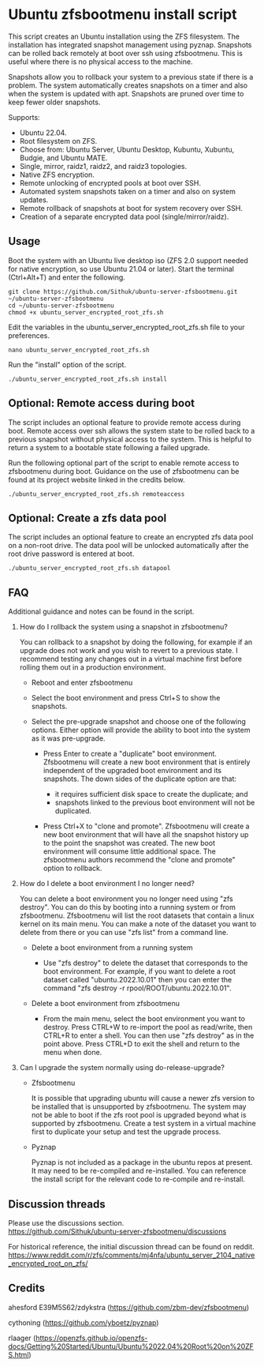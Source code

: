 # Ubuntu zfsbootmenu install script

This script creates an Ubuntu installation using the ZFS filesystem. The installation has integrated snapshot management using pyznap. Snapshots can be rolled back remotely at boot over ssh using zfsbootmenu. This is useful where there is no physical access to the machine.

Snapshots allow you to rollback your system to a previous state if there is a problem. The system automatically creates snapshots on a timer and also when the system is updated with apt. Snapshots are pruned over time to keep fewer older snapshots.

Supports:
- Ubuntu 22.04.
- Root filesystem on ZFS.
- Choose from: Ubuntu Server, Ubuntu Desktop, Kubuntu, Xubuntu, Budgie, and Ubuntu MATE.
- Single, mirror, raidz1, raidz2, and raidz3 topologies.
- Native ZFS encryption.
- Remote unlocking of encrypted pools at boot over SSH.
- Automated system snapshots taken on a timer and also on system updates. 
- Remote rollback of snapshots at boot for system recovery over SSH.
- Creation of a separate encrypted data pool (single/mirror/raidz).

## Usage
Boot the system with an Ubuntu live desktop iso (ZFS 2.0 support needed for native encryption, so use Ubuntu 21.04 or later). Start the terminal (Ctrl+Alt+T) and enter the following.

	git clone https://github.com/Sithuk/ubuntu-server-zfsbootmenu.git ~/ubuntu-server-zfsbootmenu
    cd ~/ubuntu-server-zfsbootmenu
    chmod +x ubuntu_server_encrypted_root_zfs.sh
	
Edit the variables in the ubuntu_server_encrypted_root_zfs.sh file to your preferences.

	nano ubuntu_server_encrypted_root_zfs.sh
	
Run the "install" option of the script.

	./ubuntu_server_encrypted_root_zfs.sh install
	
## Optional: Remote access during boot
The script includes an optional feature to provide remote access during boot. Remote access over ssh allows the system state to be rolled back to a previous snapshot without physical access to the system. This is helpful to return a system to a bootable state following a failed upgrade.

Run the following optional part of the script to enable remote access to zfsbootmenu during boot. Guidance on the use of zfsbootmenu can be found at its project website linked in the credits below.

	./ubuntu_server_encrypted_root_zfs.sh remoteaccess

## Optional: Create a zfs data pool
The script includes an optional feature to create an encrypted zfs data pool on a non-root drive. The data pool will be unlocked automatically after the root drive password is entered at boot.

	./ubuntu_server_encrypted_root_zfs.sh datapool

## FAQ
Additional guidance and notes can be found in the script.
1. How do I rollback the system using a snapshot in zfsbootmenu?

   You can rollback to a snapshot by doing the following, for example if an upgrade does not work and you wish to revert to a previous state. I recommend testing any changes out in a virtual machine first before rolling them out in a production environment.
   - Reboot and enter zfsbootmenu
   - Select the boot environment and press Ctrl+S to show the snapshots.
   - Select the pre-upgrade snapshot and choose one of the following options. Either option will provide the ability to boot into the system as it was pre-upgrade.
   
     - Press Enter to create a "duplicate" boot environment. Zfsbootmenu will create a new boot environment that is entirely independent of the upgraded boot environment and its snapshots. The down sides of the duplicate option are that:
       - it requires sufficient disk space to create the duplicate; and
       - snapshots linked to the previous boot environment will not be duplicated.
       
     - Press Ctrl+X to "clone and promote". Zfsbootmenu will create a new boot environment that will have all the snapshot history up to the point the snapshot was created. The new boot environment will consume little additional space. The zfsbootmenu authors recommend the "clone and promote" option to rollback.
    
2. How do I delete a boot environment I no longer need?
   
   You can delete a boot environment you no longer need using "zfs destroy". You can do this by booting into a running system or from zfsbootmenu. Zfsbootmenu will list the root datasets that contain a linux kernel on its main menu. You can make a note of the dataset you want to delete from there or you can use "zfs list" from a command line.

   - Delete a boot environment from a running system
       - Use "zfs destroy" to delete the dataset that corresponds to the boot environment. For example, if you want to delete a root dataset called "ubuntu.2022.10.01" then you can enter the command "zfs destroy -r rpool/ROOT/ubuntu.2022.10.01".

   - Delete a boot environment from zfsbootmenu
     - From the main menu, select the boot environment you want to destroy. Press CTRL+W to re-import the pool as read/write, then CTRL+R to enter a shell. You can then use "zfs destroy" as in the point above. Press CTRL+D to exit the shell and return to the menu when done.

3. Can I upgrade the system normally using do-release-upgrade?
   - Zfsbootmenu
   
     It is possible that upgrading ubuntu will cause a newer zfs version to be installed that is unsupported by zfsbootmenu. The system may not be able to boot if the zfs root pool is upgraded beyond what is supported by zfsbootmenu. Create a test system in a virtual machine first to duplicate your setup and test the upgrade process.
   - Pyznap
   
     Pyznap is not included as a package in the ubuntu repos at present. It may need to be re-compiled and re-installed. You can reference the install script for the relevant code to re-compile and re-install. 

## Discussion threads
Please use the discussions section. \
https://github.com/Sithuk/ubuntu-server-zfsbootmenu/discussions

For historical reference, the initial discussion thread can be found on reddit.
https://www.reddit.com/r/zfs/comments/mj4nfa/ubuntu_server_2104_native_encrypted_root_on_zfs/

## Credits
ahesford E39M5S62/zdykstra (https://github.com/zbm-dev/zfsbootmenu)

cythoning (https://github.com/yboetz/pyznap)

rlaager (https://openzfs.github.io/openzfs-docs/Getting%20Started/Ubuntu/Ubuntu%2022.04%20Root%20on%20ZFS.html)

